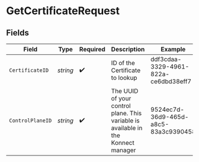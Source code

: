 # GetCertificateRequest


## Fields

| Field                                                                             | Type                                                                              | Required                                                                          | Description                                                                       | Example                                                                           |
| --------------------------------------------------------------------------------- | --------------------------------------------------------------------------------- | --------------------------------------------------------------------------------- | --------------------------------------------------------------------------------- | --------------------------------------------------------------------------------- |
| `CertificateID`                                                                   | *string*                                                                          | :heavy_check_mark:                                                                | ID of the Certificate to lookup                                                   | ddf3cdaa-3329-4961-822a-ce6dbd38eff7                                              |
| `ControlPlaneID`                                                                  | *string*                                                                          | :heavy_check_mark:                                                                | The UUID of your control plane. This variable is available in the Konnect manager | 9524ec7d-36d9-465d-a8c5-83a3c9390458                                              |